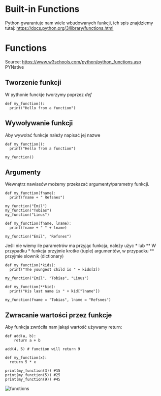 # Built-in Functions
Python gwarantuje nam wiele wbudowanych funkcji, ich spis znajdziemy tutaj:
https://docs.python.org/3/library/functions.html


# Functions
Source: https://www.w3schools.com/python/python_functions.asp
PYNative
## Tworzenie funkcji
W pythonie funckje tworzymy poprzez *def*

```
def my_function():
  print("Hello from a function")
```

## Wywoływanie funkcji
Aby wywołać funkcje należy napisać jej nazwe

```
def my_function():
  print("Hello from a function")

my_function()
```

## Argumenty
Wewnątrz nawiasów możemy przekazać argumenty/parametry funkcji.

```
def my_function(fname):
  print(fname + " Refsnes")

my_function("Emil")
my_function("Tobias")
my_function("Linus")

def my_function(fname, lname):
  print(fname + " " + lname)

my_function("Emil", "Refsnes")
```

Jeśli nie wiemy ile parametrów ma przyjąc funkcja, należy użyc * lub **
W przypadku * funkcja przyjmie krotke (tuple) argumentów, w przypadku ** przyjmie slownik (dictionary)

```
def my_function(*kids):
  print("The youngest child is " + kids[2])

my_function("Emil", "Tobias", "Linus")

def my_function(**kid):
  print("His last name is " + kid["lname"])

my_function(fname = "Tobias", lname = "Refsnes")
```
## Zwracanie wartości przez funkcje
Aby funkcja zwróciła nam jakąś wartość używamy return:

```
def add(a, b):
    return a + b

add(4, 5) # function will return 9

def my_function(x):
  return 5 * x

print(my_function(3)) #15
print(my_function(5)) #25
print(my_function(9)) #45
```

![](python_functions.jpg "functions")
